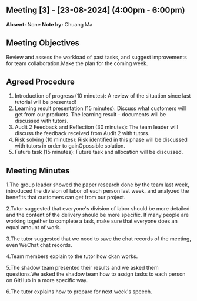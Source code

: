 ## Meeting [3] - [23-08-2024] (4:00pm - 6:00pm)

**Absent:**
None
**Note by:**
Chuang Ma

## Meeting Objectives
Review and assess the workload of past tasks, and suggest improvements for team collaboration.Make the plan for the coming week.

## Agreed Procedure
1. Introduction of progress (10 minutes): A review of the situation since last tutorial will be presented!
2. Learning result presentation (15 minutes): Discuss what customers will get from our products. The learning result - documents will be discussed with tutors.
3. Audit 2 Feedback and Reflection (30 minutes): The team leader will discuss the feedback received from Audit 2 with tutors.
4. Risk solving (10 minutes): Risk identified in this phase will be discussed with tutors in order to gainOpossible solution.
5. Future task (15 minutes): Future task and allocation will be discussed.

## Meeting Minutes
1.The group leader showed the paper research done by the team last week, introduced the division of labor of each person last week, and analyzed the benefits that customers can get from our project.

2.Tutor suggested that everyone's division of labor should be more detailed and the content of the delivery should be more specific. If many people are working together to complete a task, make sure that everyone does an equal amount of work.

3.The tutor suggested that we need to save the chat records of the meeting, even WeChat chat records.

4.Team members explain to the tutor how ckan works.

5.The shadow team presented their results and we asked them questions.We asked the shadow team how to assign tasks to each person on GitHub in a more specific way.

6.The tutor explains how to prepare for next week's speech.

